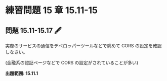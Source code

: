 # 練習問題 15 章 15.11-15

## 問題 15.11-15.17 🖋

実際のサービスの通信をデベロッパーツールなどで眺めて CORS の設定を確認しなさい。

(金融系の認証ページなどで CORS の設定がされていることが多い)

**出題範囲: 15.11.1**